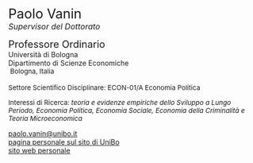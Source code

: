 <span class="indented" style="font-size: 20pt; color: var(--global-theme-color); display: block;"> Paolo Vanin </span>
<span class="indented" style="font-size: 12pt; color: var(--global-theme-color); display: block;"> <i>Supervisor del Dottorato</i> </span>

<span class="indented" style="font-size: 15pt; display: block;"> Professore Ordinario </span>
<span class="indented" style="display: block;"> Università di Bologna </span>
<span class="indented" style="display: block;"> Dipartimento di Scienze Economiche </span>
<span class="indented" style="font-size: 10pt; display: block; line-height: 12pt;"> <i class="fa-solid fa-location-dot"></i> &nbsp;Bologna, Italia</span>
<br>
<span class="indented" style="font-size: 10pt; display: block;"> Settore Scientifico Disciplinare: ECON-01/A Economia Politica </span>

<span class="indented" style="font-size: 10pt; display: block;"> Interessi di Ricerca: <i> teoria e evidenze empiriche dello Sviluppo a Lungo Periodo, Economia Politica, Economia Sociale, Economia della Criminalità e Teoria Microeconomica </i></span>

<div class="icon-link indented">
  <i class="fa-solid fa-envelope fa-fw"></i>
  <a href="mailto:paolo.vanin@unibo.it">paolo.vanin@unibo.it</a>
</div>

<div class="icon-link indented">
  <i class="fa-solid fa-building-columns fa-fw"></i>
  <a href="https://www.unibo.it/sitoweb/paolo.vanin/">pagina personale sul sito di UniBo</a>
</div>

<div class="icon-link indented">
  <i class="fa-solid fa-globe fa-fw"></i>
  <a href="https://sites.google.com/site/paolovanin/">sito web personale</a>
</div>
